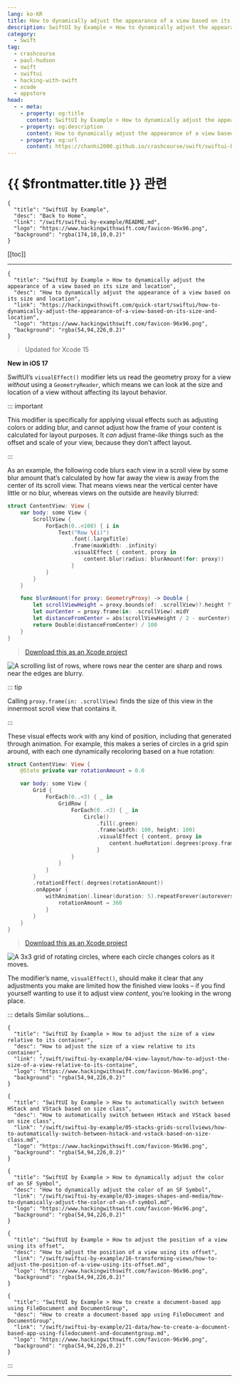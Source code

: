 ```yaml
---
lang: ko-KR
title: How to dynamically adjust the appearance of a view based on its size and location
description: SwiftUI by Example > How to dynamically adjust the appearance of a view based on its size and location
category:
  - Swift
tag: 
  - crashcourse
  - paul-hudson
  - swift
  - swiftui
  - hacking-with-swift
  - xcode
  - appstore
head:
  - - meta:
    - property: og:title
      content: SwiftUI by Example > How to dynamically adjust the appearance of a view based on its size and location
    - property: og:description
      content: How to dynamically adjust the appearance of a view based on its size and location
    - property: og:url
      content: https://chanhi2000.github.io/crashcourse/swift/swiftui-by-example/04-view-layout/how-to-dynamically-adjust-the-appearance-of-a-view-based-on-its-size-and-location.html
---
```


# {{ $frontmatter.title }} 관련

```component VPCard
{
  "title": "SwiftUI by Example",
  "desc": "Back to Home",
  "link": "/swift/swiftui-by-example/README.md",
  "logo": "https://www.hackingwithswift.com/favicon-96x96.png",
  "background": "rgba(174,10,10,0.2)"
}
```

[[toc]]

---

```component VPCard
{
  "title": "SwiftUI by Example > How to dynamically adjust the appearance of a view based on its size and location",
  "desc": "How to dynamically adjust the appearance of a view based on its size and location",
  "link": "https://hackingwithswift.com/quick-start/swiftui/how-to-dynamically-adjust-the-appearance-of-a-view-based-on-its-size-and-location",
  "logo": "https://www.hackingwithswift.com/favicon-96x96.png",
  "background": "rgba(54,94,226,0.2)"
}
```

> Updated for Xcode 15

**New in iOS 17**

SwiftUI’s `visualEffect()` modifier lets us read the geometry proxy for a view *without* using a `GeometryReader`, which means we can look at the size and location of a view without affecting its layout behavior.

::: important

This modifier is specifically for applying visual effects such as adjusting colors or adding blur, and cannot adjust how the frame of your content is calculated for layout purposes. It *can* adjust frame-*like* things such as the offset and scale of your view, because they don’t affect layout.

:::

As an example, the following code blurs each view in a scroll view by some blur amount that’s calculated by how far away the view is away from the center of its scroll view. That means views near the vertical center have little or no blur, whereas views on the outside are heavily blurred:

```swift
struct ContentView: View {
    var body: some View {
        ScrollView {
            ForEach(0..<100) { i in
                Text("Row \(i)")
                    .font(.largeTitle)
                    .frame(maxWidth: .infinity)
                    .visualEffect { content, proxy in
                        content.blur(radius: blurAmount(for: proxy))
                    }
            }
        }
    }

    func blurAmount(for proxy: GeometryProxy) -> Double {
        let scrollViewHeight = proxy.bounds(of: .scrollView)?.height ?? 100
        let ourCenter = proxy.frame(in: .scrollView).midY
        let distanceFromCenter = abs(scrollViewHeight / 2 - ourCenter)
        return Double(distanceFromCenter) / 100
    }
}
```

> [<FontIcon icon="fas fa-file-zipper"/>Download this as an Xcode project](https://www.hackingwithswift.com/files/projects/swiftui/how-to-dynamically-adjust-the-appearance-of-a-view-based-on-its-size-and-location-1.zip)

![A scrolling list of rows, where rows near the center are sharp and rows near the edges are blurry.](https://www.hackingwithswift.com/img/books/quick-start/swiftui/how-to-dynamically-adjust-the-appearance-of-a-view-based-on-its-size-and-location-1~dark.gif)

::: tip

Calling `proxy.frame(in: .scrollView)` finds the size of this view in the innermost scroll view that contains it.

:::

These visual effects work with any kind of position, including that generated through animation. For example, this makes a series of circles in a grid spin around, with each one dynamically recoloring based on a hue rotation:

```swift
struct ContentView: View {
    @State private var rotationAmount = 0.0

    var body: some View {
        Grid {
            ForEach(0..<3) { _ in
                GridRow {
                    ForEach(0..<3) { _ in
                        Circle()
                            .fill(.green)
                            .frame(width: 100, height: 100)
                            .visualEffect { content, proxy in
                                content.hueRotation(.degrees(proxy.frame(in: .global).midY / 2))
                            }
                    }
                }
            }
        }
        .rotationEffect(.degrees(rotationAmount))
        .onAppear {
            withAnimation(.linear(duration: 5).repeatForever(autoreverses: false)) {
                rotationAmount = 360
            }
        }
    }
}
```

> [<FontIcon icon="fas fa-file-zipper"/>Download this as an Xcode project](https://www.hackingwithswift.com/files/projects/swiftui/how-to-dynamically-adjust-the-appearance-of-a-view-based-on-its-size-and-location-2.zip)

![A 3x3 grid of rotating circles, where each circle changes colors as it moves.](https://www.hackingwithswift.com/img/books/quick-start/swiftui/how-to-dynamically-adjust-the-appearance-of-a-view-based-on-its-size-and-location-2~dark.gif)

The modifier’s name, `visualEffect()`, should make it clear that any adjustments you make are limited how the finished view looks – if you find yourself wanting to use it to adjust view *content*, you’re looking in the wrong place.

::: details Similar solutions…

```component VPCard
{
  "title": "SwiftUI by Example > How to adjust the size of a view relative to its container",
  "desc": "How to adjust the size of a view relative to its container",
  "link": "/swift/swiftui-by-example/04-view-layout/how-to-adjust-the-size-of-a-view-relative-to-its-containe",
  "logo": "https://www.hackingwithswift.com/favicon-96x96.png",
  "background": "rgba(54,94,226,0.2)"
}
```

```component VPCard
{
  "title": "SwiftUI by Example > How to automatically switch between HStack and VStack based on size class",
  "desc": "How to automatically switch between HStack and VStack based on size class",
  "link": "/swift/swiftui-by-example/05-stacks-grids-scrollviews/how-to-automatically-switch-between-hstack-and-vstack-based-on-size-class.md",
  "logo": "https://www.hackingwithswift.com/favicon-96x96.png",
  "background": "rgba(54,94,226,0.2)"
}
```

```component VPCard
{
  "title": "SwiftUI by Example > How to dynamically adjust the color of an SF Symbol",
  "desc": "How to dynamically adjust the color of an SF Symbol",
  "link": "/swift/swiftui-by-example/03-images-shapes-and-media/how-to-dynamically-adjust-the-color-of-an-sf-symbol.md",
  "logo": "https://www.hackingwithswift.com/favicon-96x96.png",
  "background": "rgba(54,94,226,0.2)"
}
```

```component VPCard
{
  "title": "SwiftUI by Example > How to adjust the position of a view using its offset",
  "desc": "How to adjust the position of a view using its offset",
  "link": "/swift/swiftui-by-example/16-transforming-views/how-to-adjust-the-position-of-a-view-using-its-offset.md",
  "logo": "https://www.hackingwithswift.com/favicon-96x96.png",
  "background": "rgba(54,94,226,0.2)"
}
```

```component VPCard
{
  "title": "SwiftUI by Example > How to create a document-based app using FileDocument and DocumentGroup",
  "desc": "How to create a document-based app using FileDocument and DocumentGroup",
  "link": "/swift/swiftui-by-example/21-data/how-to-create-a-document-based-app-using-filedocument-and-documentgroup.md",
  "logo": "https://www.hackingwithswift.com/favicon-96x96.png",
  "background": "rgba(54,94,226,0.2)"
}
```

:::

---

<TagLinks />